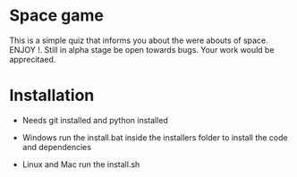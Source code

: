 # Space game
This is a simple quiz that informs you about the were abouts of space. ENJOY !. Still in alpha stage be open towards bugs. Your work would be apprecitaed.

# Installation 
- Needs git installed and python installed 

- Windows 
run the install.bat inside the installers folder to install the code and dependencies

- Linux and Mac 
run the install.sh
